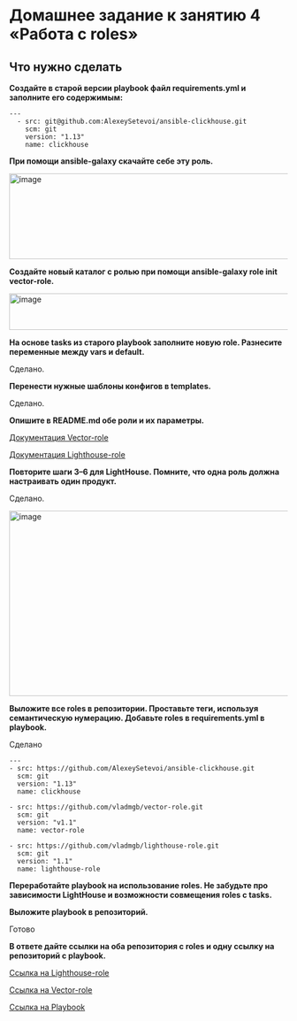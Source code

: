 # Домашнее задание к занятию 4 «Работа с roles»
## Что нужно сделать

**Создайте в старой версии playbook файл requirements.yml и заполните его содержимым:**

```
---
  - src: git@github.com:AlexeySetevoi/ansible-clickhouse.git
    scm: git
    version: "1.13"
    name: clickhouse 
```

**При помощи ansible-galaxy скачайте себе эту роль.**

<img width="1085" height="155" alt="image" src="https://github.com/user-attachments/assets/8dd8d5d4-3fd7-4491-8503-de278d855a16" />


**Создайте новый каталог с ролью при помощи ansible-galaxy role init vector-role.**

<img width="1042" height="66" alt="image" src="https://github.com/user-attachments/assets/0c8b13ae-94f2-48df-8088-51876d4be3c5" />


**На основе tasks из старого playbook заполните новую role. Разнесите переменные между vars и default.**

Сделано.

**Перенести нужные шаблоны конфигов в templates.**

Сделано.

**Опишите в README.md обе роли и их параметры.**

[Документация Vector-role](https://github.com/vladmgb/hw-ansible-roles/blob/main/playbook/roles/vector-role/README.md)

[Документация Lighthouse-role](https://github.com/vladmgb/hw-ansible-roles/blob/main/playbook/roles/lighthouse-role/README.md)

**Повторите шаги 3–6 для LightHouse. Помните, что одна роль должна настраивать один продукт.**

Сделано.

<img width="902" height="335" alt="image" src="https://github.com/user-attachments/assets/6fd536cb-36b5-4849-a596-b5e828c1fd92" />


**Выложите все roles в репозитории. Проставьте теги, используя семантическую нумерацию. Добавьте roles в requirements.yml в playbook.**

Сделано

```
---
- src: https://github.com/AlexeySetevoi/ansible-clickhouse.git
  scm: git
  version: "1.13"
  name: clickhouse

- src: https://github.com/vladmgb/vector-role.git
  scm: git
  version: "v1.1"
  name: vector-role

- src: https://github.com/vladmgb/lighthouse-role.git
  scm: git
  version: "1.1"
  name: lighthouse-role

```

**Переработайте playbook на использование roles. Не забудьте про зависимости LightHouse и возможности совмещения roles с tasks.**



**Выложите playbook в репозиторий.**

Готово

**В ответе дайте ссылки на оба репозитория с roles и одну ссылку на репозиторий с playbook.**

[Ссылка на Lighthouse-role](https://github.com/vladmgb/lighthouse-role)

[Ссылка на Vector-role](https://github.com/vladmgb/vector-role)

[Ссылка на Playbook](https://github.com/vladmgb/hw-ansible-roles)
